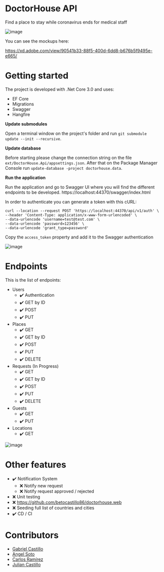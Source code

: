 # DoctorHouse API

Find a place to stay while coronavirus ends for medical staff

![image](https://user-images.githubusercontent.com/8453022/77238526-b857fb80-6b9e-11ea-8411-2c1bd7f0631f.png)

You can see the mockups here:

https://xd.adobe.com/view/90541b33-88f5-400d-6dd8-b676b5f9495e-e665/

# Getting started

The project is developed with .Net Core 3.0 and uses:

- EF Core
- Migrations
- Swagger
- Hangfire

**Update submodules**

Open a terminal window on the project's folder and run `git submodule update --init --recursive`.

**Update database**

Before starting please change the connection string on the file `ext/DoctorHouse.Api/appsettings.json`. After that on the Package Manager Console run `update-database -project doctorhouse.data`.

**Run the application**

Run the application and go to Swagger UI where you will find the different endpoints to be developed. https://localhost:44370/swagger/index.html

In order to authenticate you can generate a token with this cURL:

```
curl --location --request POST 'https://localhost:44370/api/v1/auth' \
--header 'Content-Type: application/x-www-form-urlencoded' \
--data-urlencode 'username=test@test.com' \
--data-urlencode 'password=123456' \
--data-urlencode 'grant_type=password'
```

Copy the `access_token` property and add it to the Swagger authentication

![image](https://user-images.githubusercontent.com/8453022/77238271-be4cdd00-6b9c-11ea-935b-de907c59c3d7.png)

# Endpoints

This is the list of endpoints:

- Users
   - ✔️ Authentication
   - ✔️ GET by ID
   - ✔️ POST
   - ✔️ PUT
- Places
   - ✔️ GET
   - ✔️ GET by ID
   - ✔️ POST
   - ✔️ PUT
   - ✔️ DELETE
- Requests (In Progress)
   - ✔️ GET
   - ✔️ GET by ID
   - ✔️ POST
   - ✔️ PUT
   - ✔️ DELETE
- Guests
   - ✔️ GET
   - ✔️ PUT
- Locations
   - ✔️ GET

![image](https://user-images.githubusercontent.com/8453022/77238367-4b903180-6b9d-11ea-8a9a-fc85c4b37476.png)


# Other features

- ✔️ Notification System
   - ❌ Notify new request
   - ❌ Notify request approved / rejected
- ❌ Unit testing
- ❌ https://github.com/betocastillo86/doctorhouse.web
- ❌ Seeding full list of countries and cities
- ✔️ CD / CI

# Contributors

- [Gabriel Castillo](https://co.linkedin.com/in/betocastillo86)
- [Angel Soto](https://co.linkedin.com/in/angel5070)
- [Carlos Ramírez](https://www.linkedin.com/in/carlos-alberto-ram%C3%ADrez-herrera-a418b132/)
- [Julian Castillo](https://www.linkedin.com/in/julian-david-castillo-prada-7925b145/)